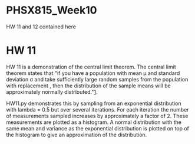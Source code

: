 # PHSX815_Week10
HW 11 and 12 contained here

# HW 11
HW 11 is a demonstration of the central limit theorem. The central limit theorem states that "if you have a population with mean μ and standard deviation σ and take sufficiently large random samples from the population with replacement , then the distribution of the sample means will be approximately normally distributed."[1](https://sphweb.bumc.bu.edu/otlt/mph-modules/bs/bs704_probability/BS704_Probability12.html).

HW11.py demonstrates this by sampling from an exponential distribution with lambda = 0.5 but over several iterations. For each iteration the number of measurements sampled increases by approximately a factor of 2. These measurements are plotted as a histogram. A normal distribution with the same mean and variance as the exponential distribution is plotted on top of the histogram to give an approximation of the distribution. 
